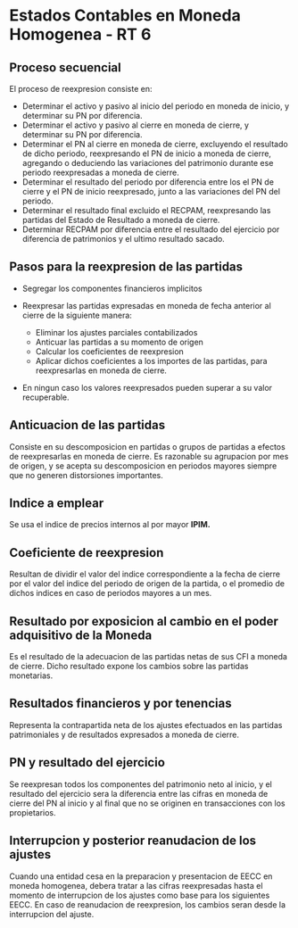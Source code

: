 # Estados Contables en Moneda Homogenea - RT 6

## Proceso secuencial

El proceso de reexpresion consiste en:

- Determinar el activo y pasivo al inicio del periodo en moneda de inicio, y determinar su PN por diferencia.
- Determinar el activo y pasivo al cierre en moneda de cierre, y determinar su PN por diferencia.
- Determinar el PN al cierre en moneda de cierre, excluyendo el resultado de dicho periodo, reexpresando el PN de inicio a moneda de cierre, agregando o deduciendo las variaciones del patrimonio durante ese periodo reexpresadas a moneda de cierre.
- Determinar el resultado del periodo por diferencia entre los el PN de cierre y el PN de inicio reexpresado, junto a las variaciones del PN del periodo.
- Determinar el resultado final excluido el RECPAM, reexpresando las partidas del Estado de Resultado a moneda de cierre.
- Determinar RECPAM por diferencia entre el resultado del ejercicio por diferencia de patrimonios y el ultimo resultado sacado.

## Pasos para la reexpresion de las partidas

- Segregar los componentes financieros implicitos
- Reexpresar las partidas expresadas en moneda de fecha anterior al cierre de la siguiente manera:

    - Eliminar los ajustes parciales contabilizados
    - Anticuar las partidas a su momento de origen
    - Calcular los coeficientes de reexpresion
    - Aplicar dichos coeficientes a los importes de las partidas, para reexpresarlas en moneda de cierre.

- En ningun caso los valores reexpresados pueden superar a su valor recuperable.

## Anticuacion de las partidas

Consiste en su descomposicion en partidas o grupos de partidas a efectos de reexpresarlas en moneda de cierre. Es razonable su agrupacion por mes de origen, y se acepta su descomposicion en periodos mayores siempre que no generen distorsiones importantes.

## Indice a emplear

Se usa el indice de precios internos al por mayor **IPIM.**

## Coeficiente de reexpresion

Resultan de dividir el valor del indice correspondiente a la fecha de cierre por el valor del indice del periodo de origen de la partida, o el promedio de dichos indices en caso de periodos mayores a un mes.

## Resultado por exposicion al cambio en el poder adquisitivo de la Moneda

Es el resultado de la adecuacion de las partidas netas de sus CFI a moneda de cierre. Dicho resultado expone los cambios sobre las partidas monetarias.

## Resultados financieros y por tenencias

Representa la contrapartida neta de los ajustes efectuados en las partidas patrimoniales y de resultados expresados a moneda de cierre.

## PN y resultado del ejercicio

Se reexpresan todos los componentes del patrimonio neto al inicio, y el resultado del ejercicio sera la diferencia entre las cifras en moneda de cierre del PN al inicio y al final que no se originen en transacciones con los propietarios.

## Interrupcion y posterior reanudacion de los ajustes

Cuando una entidad cesa en la preparacion y presentacion de EECC en moneda homogenea, debera tratar a las cifras reexpresadas hasta el momento de interrupcion de los ajustes como base para los siguientes EECC. En caso de reanudacion de reexpresion, los cambios seran desde la interrupcion del ajuste. 
